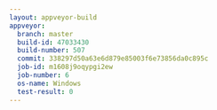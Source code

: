 ```yaml
---
layout: appveyor-build
appveyor:
  branch: master
  build-id: 47033430
  build-number: 507
  commit: 338297d50a63e6d879e85003f6e73856da0c895c
  job-id: m1608j9oqypgi2ew
  job-number: 6
  os-name: Windows
  test-result: 0
---
```

